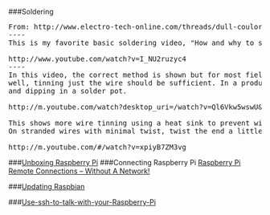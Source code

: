 ###Soldering

<pre>
From: http://www.electro-tech-online.com/threads/dull-coulored-solder-joints.127272/
----
This is my favorite basic soldering video, "How and why to solder correctly".

http://www.youtube.com/watch?v=I_NU2ruzyc4
----
In this video, the correct method is shown but for most field repairs, as long as the terminal is clean and the solder wets 
well, tinning just the wire should be sufficient. In a production setting, wire and terminals are often tinned by fluxing 
and dipping in a solder pot.

http://m.youtube.com/watch?desktop_uri=/watch?v=Ql6Vkw5wswU&v=Ql6Vkw5wswU&gl=US#/watch?v=Ql6Vkw5wswU

This shows more wire tinning using a heat sink to prevent wicking under the insulation and insulation melting/retracting. 
On stranded wires with minimal twist, twist the end a little tighter before tinning to prevent the strands from splaying.

http://m.youtube.com/#/watch?v=xpiyB7ZM3vg
</pre>

###[Unboxing Raspberry Pi](https://www.youtube.com/watch?v=-6OGuhLtKbU)
###Connecting Raspberry Pi
[Raspberry Pi Remote Connections – Without A Network!](https://pihw.wordpress.com/guides/direct-network-connection/)

###[Updating Raspbian](https://www.youtube.com/watch?v=-6OGuhLtKbU&t=15m52s)

###[Use-ssh-to-talk-with-your-Raspberry-Pi](http://www.instructables.com/id/Use-ssh-to-talk-with-your-Raspberry-Pi/)

